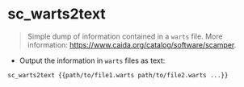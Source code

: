 # sc_warts2text

> Simple dump of information contained in a `warts` file.
> More information: <https://www.caida.org/catalog/software/scamper>.

- Output the information in `warts` files as text:

`sc_warts2text {{path/to/file1.warts path/to/file2.warts ...}}`
